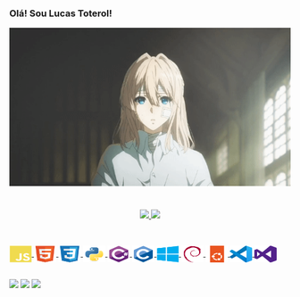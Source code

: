 ### Olá! Sou Lucas Toterol!

<div align="center">
  <img src="https://github.com/zLuuuck/zLuuuck/blob/main/gifs/violet_salute.gif">
</div>

#

<div align="center">
  <a href="https://github.com/zLuuuck">
  <img height="160em" src="https://github-readme-stats.vercel.app/api?username=zLuuuck&theme=dark&show_icons=true"/>
  <img height="160em" src="https://github-readme-stats.vercel.app/api/top-langs/?username=zLuuuck&layout=compact&langs_count=7&theme=dark"/>
</div>
  
  ##
 
<div style="display: inline_block"><br>
  <img align="center" alt="Luck-Js" height="30" width="40" src="https://raw.githubusercontent.com/devicons/devicon/master/icons/javascript/javascript-plain.svg">
  <img align="center" alt="Luck-HTML" height="30" width="40" src="https://raw.githubusercontent.com/devicons/devicon/master/icons/html5/html5-original.svg">
  <img align="center" alt="Luck-CSS" height="30" width="40" src="https://raw.githubusercontent.com/devicons/devicon/master/icons/css3/css3-original.svg">
  <img align="center" alt="Luck-Python" height="30" width="40" src="https://raw.githubusercontent.com/devicons/devicon/master/icons/python/python-original.svg">
  <img align="center" alt="Luck-Csharp" height="30" width="40" src="https://raw.githubusercontent.com/devicons/devicon/master/icons/csharp/csharp-original.svg">
  <img align="center" alt="Luck-C" height="30" width="40" src="https://raw.githubusercontent.com/devicons/devicon/master/icons/c/c-original.svg">
  <img align="center" alt="Luck-Debian" height="30" width="40" src="https://raw.githubusercontent.com/devicons/devicon/master/icons/windows8/windows8-original.svg">
  <img align="center" alt="Luck-Debian" height="30" width="40" src="https://raw.githubusercontent.com/devicons/devicon/master/icons/debian/debian-original.svg">
  <img align="center" alt="Luck-Ubuntu" height="30" width="40" src="https://raw.githubusercontent.com/devicons/devicon/master/icons/ubuntu/ubuntu-plain.svg">
  <img align="center" alt="Luck-vscode" height="30" width="40" src="https://raw.githubusercontent.com/devicons/devicon/master/icons/vscode/vscode-original.svg">
  <img align="center" alt="Luck-VS" height="30" width="40" src="https://raw.githubusercontent.com/devicons/devicon/master/icons/visualstudio/visualstudio-plain.svg">
</div>
  
 ##

<div> 
  <a href="https://www.youtube.com/channel/UC_-uuuZbY0AAt9CViNzvc-Q" target="_blank"><img src="https://img.shields.io/badge/YouTube-FF0000?style=for-the-badge&logo=youtube&logoColor=white" target="_blank"></a>
  <a href="https://www.instagram.com/z_luuuck/" target="_blank"><img src="https://img.shields.io/badge/-Instagram-%23E4405F?style=for-the-badge&logo=instagram&logoColor=white" target="_blank"></a>
  <a href="https://www.linkedin.com/lucastoterol" target="_blank"><img src="https://img.shields.io/badge/-LinkedIn-%230077B5?style=for-the-badge&logo=linkedin&logoColor=white" target="_blank"></a> 
 
</div>
